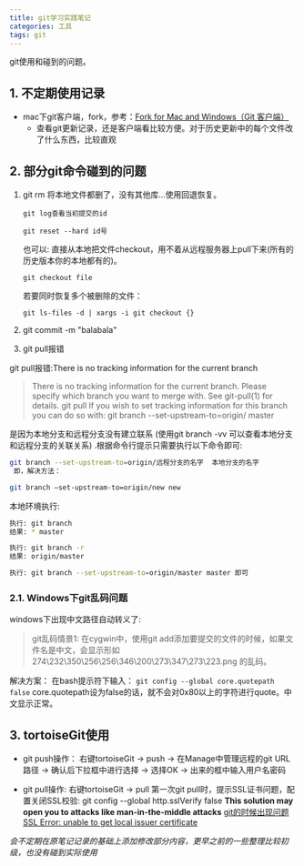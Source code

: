```yaml
---
title: git学习实践笔记
categories: 工具
tags: git
---
```


git使用和碰到的问题。

## 1. 不定期使用记录

* mac下git客户端，fork，参考：[Fork for Mac and Windows（Git 客户端）](https://sspai.com/post/47356)
    - 查看git更新记录，还是客户端看比较方便。对于历史更新中的每个文件改了什么东西，比较直观

## 2. 部分git命令碰到的问题

1. git rm 将本地文件都删了，没有其他库...使用回退恢复。

    `git log查看当初提交的id`

    `git reset --hard id号`

    也可以: 直接从本地把文件checkout，用不着从远程服务器上pull下来(所有的历史版本你的本地都有的)。

   `git checkout file`

   若要同时恢复多个被删除的文件：

   `git ls-files -d | xargs -i git checkout {}`

2. git commit -m "balabala"

3. git pull报错

git pull报错:There is no tracking information for the current branch

>There is no tracking information for the current branch.
Please specify which branch you want to merge with.
See git-pull(1) for details.
    git pull <remote> <branch>
If you wish to set tracking information for this branch you can do so with:
    git branch --set-upstream-to=origin/<branch> master

是因为本地分支和远程分支没有建立联系 (使用git branch -vv 可以查看本地分支和远程分支的关联关系) .根据命令行提示只需要执行以下命令即可:

```sh
git branch --set-upstream-to=origin/远程分支的名字  本地分支的名字
 即，解决方法：

git branch –set-upstream-to=origin/new new
```

本地环境执行:

```sh
执行: git branch
结果: * master

执行: git branch -r
结果: origin/master

执行: git branch --set-upstream-to=origin/master master 即可
```
### 2.1. Windows下git乱码问题

windows下出现中文路径自动转义了:

> git乱码情景1:
在cygwin中，使用git add添加要提交的文件的时候，如果文件名是中文，会显示形如 274\232\350\256\256\346\200\273\347\273\223.png 的乱码。

解决方案：
在bash提示符下输入：
`git config --global core.quotepath false`
core.quotepath设为false的话，就不会对0x80以上的字符进行quote。中文显示正常。

## 3. tortoiseGit使用

* git push操作：
右键tortoiseGit -> push -> 在Manage中管理远程的git URL路径 -> 确认后下拉框中进行选择 -> 选择OK -> 出来的框中输入用户名密码

* git pull操作:
右键tortoiseGit -> pull 
第一次git pull时，提示SSL证书问题，配置关闭SSL校验: 
    git config --global http.sslVerify false **This solution may open you to attacks like man-in-the-middle attacks**
    [git的时候出现问题SSL Error: unable to get local issuer certificate](https://stackoverflow.com/questions/23885449/unable-to-resolve-unable-to-get-local-issuer-certificate-using-git-on-windows)

*会不定期在原笔记记录的基础上添加修改部分内容，更早之前的一些整理比较初级，也没有碰到实际使用*